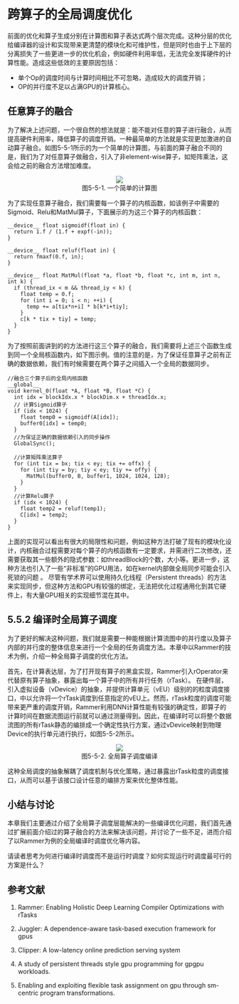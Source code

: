 <!--Copyright © Microsoft Corporation. All rights reserved.
  适用于[License](https://github.com/microsoft/AI-System/blob/main/LICENSE)版权许可-->

# 跨算子的全局调度优化

  
前面的优化和算子生成分别在计算图和算子表达式两个层次完成。这种分层的优化给编译器的设计和实现带来更清楚的模块化和可维护性，但是同时也由于上下层的分离损失了一些更进一步的优化机会，例如硬件利用率低，无法完全发挥硬件的计算性能。造成这些低效的主要原因包括：
 - 单个Op的调度时间与计算时间相比不可忽略，造成较大的调度开销；
 - OP的并行度不足以占满GPU的计算核心。
  
## 任意算子的融合

为了解决上述问题，一个很自然的想法就是：能不能对任意的算子进行融合，从而提高硬件利用率，降低算子的调度开销。一种最简单的方法就是实现更加激进的自动算子融合。如图5-5-1所示的为一个简单的计算图，与前面的算子融合不同的是，我们为了对任意算子做融合，引入了非element-wise算子，如矩阵乘法，这会给之前的融合方法增加难度。

<center> <img src="./img/5-5-1-example.png"  /></center>
<center>图5-5-1. 一个简单的计算图</center>

为了实现任意算子融合，我们需要每一个算子的内核函数，如该例子中需要的Sigmoid、Relu和MatMul算子，下面展示的为这三个算子的内核函数：

```
__device__ float sigmoidf(float in) {
  return 1.f / (1.f + expf(-in));
}

__device__ float reluf(float in) {
  return fmaxf(0.f, in);
}

__device__ float MatMul(float *a, float *b, float *c, int m, int n, int k) {
  if (thread_ix < m && thread_iy < k) {
    float temp = 0.f;
    for (int i = 0; i < n; ++i) {
      temp += a[tix*n+i] * b[k*i+tiy];
    }
    c[k * tix + tiy] = temp;
  }
}

```
为了按照前面讲到的的方法进行这三个算子的融合，我们需要将上述三个函数生成到同一个全局核函数内，如下图示例。值的注意的是，为了保证任意算子之前有正确的数据依赖，我们有时候需要在两个算子之间插入一个全局的数据同步。
```
//融合三个算子后的全局内核函数
__global__ 
void kernel_0(float *A, float *B, float *C) {
  int idx = blockIdx.x * blockDim.x + threadIdx.x;
  // 计算Sigmoid算子
  if (idx < 1024) {    
    float temp0 = sigmoidf(A[idx]);
    buffer0[idx] = temp0;
  }
  //为保证正确的数据依赖引入的同步操作
  GlobalSync();

  //计算矩阵乘法算子
  for (int tix = bx; tix < ey; tix += offx) {
    for (int tiy = by; tiy < ey; tiy += offy) {
      MatMul(buffer0, B, buffer1, 1024, 1024, 128);
    }
  }
  //计算Relu算子
  if (idx < 1024) {        
    float temp2 = reluf(temp1);
    C[idx] = temp2;
  }
}
```

上面的实现可以看出有很大的局限性和问题，例如这种方法打破了现有的模块化设计，内核融合过程需要对每个算子的内核函数有一定要求，并需进行二次修改，还需要获取其一些额外的隐式参数：如threadBlock的个数，大小等。更进一步，这种方法也引入了一些“非标准”的GPU用法，如在kernel内部做全局同步可能会引入死锁的问题
。 尽管有学术界可以使用持久化线程（Persistent threads）的方法来实现同步，但这种方法和GPU有较强的绑定，无法把优化过程通用化到其它硬件上，有大量GPU相关的实现细节混在其中。



## 5.5.2	编译时全局算子调度

为了更好的解决这种问题，我们就是需要一种能根据计算流图中的并行度以及算子内部的并行度的整体信息来进行一个全局的任务调度方法。本章中以Rammer的技术为例，介绍一种全局算子调度的优化方法。

首先，在计算表达层，为了打开现有算子的黑盒实现，Rammer引入rOperator来代替原有算子抽象，暴露出每一个算子中的所有并行任务（rTask）。
在硬件层，引入虚拟设备（vDevice）的抽象，并提供计算单元（vEU）级别的的粒度调度接口，中以允许将一个rTask调度到任意指定的vEU上。然而，rTask粒度的调度可能带来更严重的调度开销，Rammer利用DNN计算性能有较强的确定性，即算子的计算时间在数据流图运行前就可以通过测量得到。因此，在编译时可以将整个数据流图的所有rTask静态的编排成一个确定性执行方案，通过vDevice映射到物理Device的执行单元进行执行，如图5-5-2所示。

<center> <img src="./img/5-5-2-co.png"  /></center>
<center>图5-5-2. 全局算子调度编译</center>

这种全局调度的抽象解耦了调度机制与优化策略，通过暴露出rTask粒度的调度接口，从而可以基于该接口设计任意的编排方案来优化整体性能。


## 小结与讨论

本章我们主要通过介绍了全局算子调度层能解决的一些编译优化问题，我们首先通过扩展前面介绍过的算子融合的方法来解决该问题，并讨论了一些不足，进而介绍了以Rammer为例的全局编译时调度优化等内容。

请读者思考为何进行编译时调度而不是运行时调度？如何实现运行时调度最可行的方案是什么？

## 参考文献

1. Rammer: Enabling Holistic Deep Learning Compiler Optimizations with rTasks
 
2. Juggler: A dependence-aware task-based execution framework for gpus
 
3. Clipper: A low-latency online prediction serving system

4. A study of persistent threads style gpu programming for gpgpu workloads.

5. Enabling and exploiting flexible task assignment on gpu through sm-centric program transformations.
